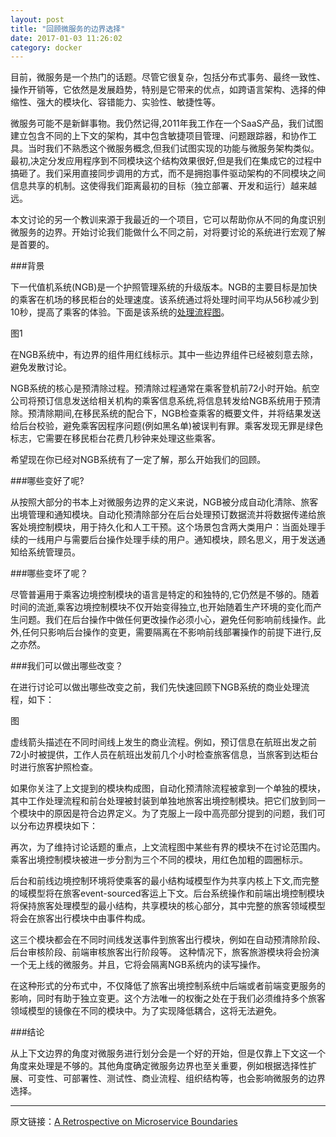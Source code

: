 ```yaml
---
layout: post
title: "回顾微服务的边界选择"
date: 2017-01-03 11:26:02
category: docker
---
```


目前，微服务是一个热门的话题。尽管它很复杂，包括分布式事务、最终一致性、操作开销等，它依然是发展趋势，特别是它带来的优点，如跨语言架构、选择的伸缩性、强大的模块化、容错能力、实验性、敏捷性等。

微服务可能不是新鲜事物。我仍然记得,2011年我工作在一个SaaS产品，我们试图建立包含不同的上下文的架构，其中包含敏捷项目管理、问题跟踪器，和协作工具。当时我们不熟悉这个微服务概念,但我们试图实现的功能与微服务架构类似。最初,决定分发应用程序到不同模块这个结构效果很好,但是我们在集成它的过程中搞砸了。我们采用直接同步调用的方式，而不是拥抱事件驱动架构的不同模块之间信息共享的机制。这使得我们距离最初的目标（独立部署、开发和运行）越来越远。

本文讨论的另一个教训来源于我最近的一个项目，它可以帮助你从不同的角度识别微服务的边界。开始讨论我们能做什么不同之前，对将要讨论的系统进行宏观了解是首要的。

###背景

下一代值机系统(NGB)是一个护照管理系统的升级版本。NGB的主要目标是加快的乘客在机场的移民柜台的处理速度。该系统通过将处理时间平均从56秒减少到10秒，提高了乘客的体验。下面是该系统的[处理流程图](http://martinfowler.com/bliki/BoundedContext.html)。

图1

在NGB系统中，有边界的组件用红线标示。其中一些边界组件已经被刻意去除，避免发散讨论。

NGB系统的核心是预清除过程。预清除过程通常在乘客登机前72小时开始。航空公司将预订信息发送给相关机构的乘客信息系统,将信息转发给NGB系统用于预清除。预清除期间,在移民系统的配合下，NGB检查乘客的概要文件，并将结果发送给后台校验，避免乘客因程序问题(例如黑名单)被误判有罪。乘客发现无罪是绿色标志，它需要在移民柜台花费几秒钟来处理这些乘客。

希望现在你已经对NGB系统有了一定了解，那么开始我们的回顾。


###哪些变好了呢?

从按照大部分的书本上对微服务边界的定义来说，NGB被分成自动化清除、旅客出境管理和通知模块。自动化预清除部分在后台处理预订数据流并将数据传递给旅客处境控制模块，用于持久化和人工干预。这个场景包含两大类用户：当面处理手续的一线用户与需要后台操作处理手续的用户。通知模块，顾名思义，用于发送通知给系统管理员。

###哪些变坏了呢？

尽管普遍用于乘客边境控制模块的语言是特定的和独特的,它仍然是不够的。随着时间的流逝,乘客边境控制模块不仅开始变得独立,也开始随着生产环境的变化而产生问题。我们在后台操作中做任何更改操作必须小心，避免任何影响前线操作。此外,任何只影响后台操作的变更，需要隔离在不影响前线部署操作的前提下进行,反之亦然。

###我们可以做出哪些改变？

在进行讨论可以做出哪些改变之前，我们先快速回顾下NGB系统的商业处理流程，如下：

图

虚线箭头描述在不同时间线上发生的商业流程。例如，预订信息在航班出发之前72小时被提供，工作人员在航班出发前几个小时检查旅客信息，当旅客到达柜台时进行旅客护照检查。

如果你关注了上文提到的模块构成图，自动化预清除流程被拿到一个单独的模块，其中工作处理流程和前台处理被封装到单独地旅客出境控制模块。把它们放到同一个模块中的原因是符合边界定义。为了克服上一段中高亮部分提到的问题，我们可以分布边界模块如下：

再次，为了维持讨论话题的重点，上文流程图中某些有界的模块不在讨论范围内。乘客出境控制模块被进一步分割为三个不同的模块，用红色加粗的圆圈标示。

后台和前线边境控制环境将使乘客的最小结构域模型作为共享内核上下文,而完整的域模型将在旅客event-sourced客运上下文。后台系统操作和前端出境控制模块将保持旅客处理模型的最小结构，共享模块的核心部分，其中完整的旅客领域模型将会在旅客出行模块中由事件构成。

这三个模块都会在不同时间线发送事件到旅客出行模块，例如在自动预清除阶段、后台审核阶段、前端审核旅客出行阶段等。
这种情况下，旅客旅游模块将会扮演一个无上线的微服务。并且，它将会隔离NGB系统内的读写操作。

在这种形式的分布式中，不仅降低了旅客出境控制系统中后端或者前端变更服务的影响，同时有助于独立变更。这个方法唯一的权衡之处在于我们必须维持多个旅客领域模型的镜像在不同的模块中。为了实现降低耦合，这将无法避免。

###结论

从上下文边界的角度对微服务进行划分会是一个好的开始，但是仅靠上下文这一个角度来处理是不够的。其他角度确定微服务边界也至关重要，例如根据选择性扩展、可变性、可部署性、测试性、商业流程、组织结构等，也会影响微服务的边界选择。

----------------------
原文链接：[A Retrospective on Microservice Boundaries](https://dzone.com/articles/retrospective-on-microservice-boundaries)
